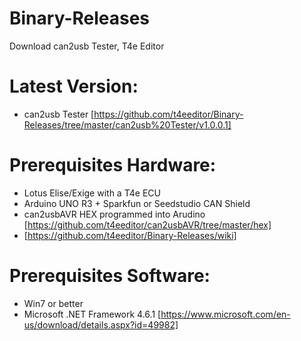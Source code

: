 # Binary-Releases
Download can2usb Tester, T4e Editor

Latest Version:
===============

* can2usb Tester [https://github.com/t4eeditor/Binary-Releases/tree/master/can2usb%20Tester/v1.0.0.1]

Prerequisites Hardware:
=======================
* Lotus Elise/Exige with a T4e ECU
* Arduino UNO R3 + Sparkfun or Seedstudio CAN Shield
* can2usbAVR HEX programmed into Arudino [https://github.com/t4eeditor/can2usbAVR/tree/master/hex]
* [https://github.com/t4eeditor/Binary-Releases/wiki]
 
Prerequisites Software:
=======================

* Win7 or better
* Microsoft .NET Framework 4.6.1 [https://www.microsoft.com/en-us/download/details.aspx?id=49982]

